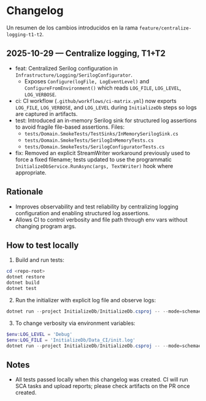 # Changelog

Un resumen de los cambios introducidos en la rama `feature/centralize-logging-t1-t2`.

## 2025-10-29 — Centralize logging, T1+T2
- feat: Centralized Serilog configuration in `Infrastructure/Logging/SerilogConfigurator`.
  - Exposes `Configure(logFile, LogEventLevel)` and `ConfigureFromEnvironment()` which reads `LOG_FILE`, `LOG_LEVEL`, `LOG_VERBOSE`.
- ci: CI workflow (`.github/workflows/ci-matrix.yml`) now exports `LOG_FILE`, `LOG_VERBOSE`, and `LOG_LEVEL` during `InitializeDb` steps so logs are captured in artifacts.
- test: Introduced an in-memory Serilog sink for structured log assertions to avoid fragile file-based assertions. Files:
  - `tests/Domain.SmokeTests/TestSinks/InMemorySerilogSink.cs`
  - `tests/Domain.SmokeTests/SerilogInMemoryTests.cs`
  - `tests/Domain.SmokeTests/SerilogConfiguratorTests.cs`
- fix: Removed an explicit StreamWriter workaround previously used to force a fixed filename; tests updated to use the programmatic `InitializeDbService.RunAsync(args, TextWriter)` hook where appropriate.

## Rationale
- Improves observability and test reliability by centralizing logging configuration and enabling structured log assertions.
- Allows CI to control verbosity and file path through env vars without changing program args.

## How to test locally
1. Build and run tests:

```powershell
cd <repo-root>
dotnet restore
dotnet build
dotnet test
```

2. Run the initializer with explicit log file and observe logs:

```powershell
dotnet run --project InitializeDb/InitializeDb.csproj -- --mode=schemaexport --seed --data-dir=./tmp --log-file=./tmp/init.log
```

3. To change verbosity via environment variables:

```powershell
$env:LOG_LEVEL = 'Debug'
$env:LOG_FILE = 'InitializeDb/Data_CI/init.log'
dotnet run --project InitializeDb/InitializeDb.csproj -- --mode=schemaexport --seed --data-dir=InitializeDb/Data_CI --log-file=InitializeDb/Data_CI/init.log
```

## Notes
- All tests passed locally when this changelog was created. CI will run SCA tasks and upload reports; please check artifacts on the PR once created.
